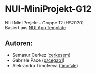 # NUI-MiniProjekt-G12
NUI Mini Projekt - Gruppe 12 (HS2020)  
Basiert aus [NUI App Template](https://github.zhaw.ch/NUI/nui-app-template) 

## Autoren: 
 * Semanur Cerkez ([cerkesem](https://github.zhaw.ch/cerkesem))
 * Gabriele Pace ([pacegab1](https://github.zhaw.ch/pacegab1))
 * Aleksandra Timofeeva ([timofale](https://github.zhaw.ch/timofale))
